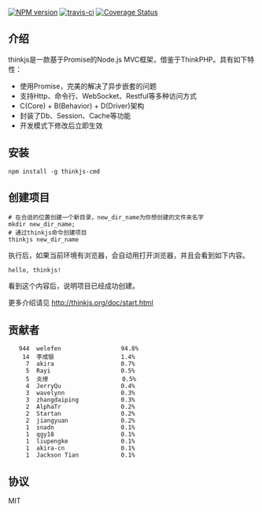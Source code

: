 [![NPM version](https://badge.fury.io/js/thinkjs.svg)](http://badge.fury.io/js/thinkjs)
[![travis-ci](https://travis-ci.org/75team/thinkjs.svg?branch=master)](https://travis-ci.org/75team/thinkjs)
[![Coverage Status](https://coveralls.io/repos/75team/thinkjs/badge.png?branch=master)](https://coveralls.io/r/75team/thinkjs?branch=master)

## 介绍

thinkjs是一款基于Promise的Node.js MVC框架，借鉴于ThinkPHP。具有如下特性：

* 使用Promise，完美的解决了异步嵌套的问题
* 支持Http、命令行、WebSocket、Restful等多种访问方式
* C(Core) + B(Behavior) + D(Driver)架构
* 封装了Db、Session、Cache等功能
* 开发模式下修改后立即生效

## 安装

```
npm install -g thinkjs-cmd
```

## 创建项目

```
# 在合适的位置创建一个新目录，new_dir_name为你想创建的文件夹名字
mkdir new_dir_name; 
# 通过thinkjs命令创建项目
thinkjs new_dir_name
```

执行后，如果当前环境有浏览器，会自动用打开浏览器，并且会看到如下内容。

```
hello, thinkjs!
```

看到这个内容后，说明项目已经成功创建。

更多介绍请见 http://thinkjs.org/doc/start.html

## 贡献者

```
   944  welefen                 94.8%
    14  李成银                   1.4%
     7  akira                   0.7%
     5  Rayi                    0.5%
     5  炎燎                     0.5%
     4  JerryQu                 0.4%
     3  wavelynn                0.3%
     3  zhangdaiping            0.3%
     2  AlphaTr                 0.2%
     2  Startan                 0.2%
     2  jiangyuan               0.2%
     1  snadn                   0.1%
     1  qgy18                   0.1%
     1  liupengke               0.1%
     1  akira-cn                0.1%
     1  Jackson Tian            0.1%
```

## 协议

MIT
